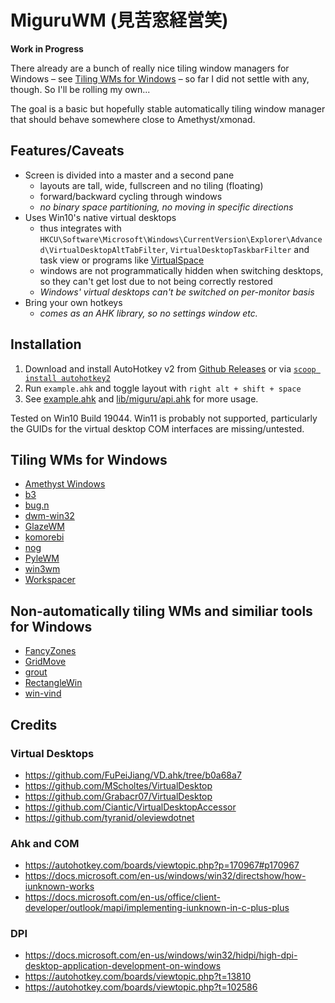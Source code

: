 # MiguruWM (見苦窓経営笑)
**Work in Progress**

There already are a bunch of really nice tiling window managers for Windows – see [Tiling WMs for Windows](#tiling-wms-for-windows) – so far I did not settle with any, though. So I'll be rolling my own...

The goal is a basic but hopefully stable automatically tiling window manager that should behave somewhere close to Amethyst/xmonad.

## Features/Caveats
- Screen is divided into a master and a second pane
    - layouts are tall, wide, fullscreen and no tiling (floating)
    - forward/backward cycling through windows
    - *no binary space partitioning, no moving in specific directions*
- Uses Win10's native virtual desktops
    - thus integrates with `HKCU\Software\Microsoft\Windows\CurrentVersion\Explorer\Advanced\VirtualDesktopAltTabFilter`, `VirtualDesktopTaskbarFilter` and task view or programs like [VirtualSpace](https://github.com/newlooper/VirtualSpace)
    - windows are not programmatically hidden when switching desktops, so they can't get lost due to not being correctly restored
    - *Windows' virtual desktops can't be switched on per-monitor basis*
- Bring your own hotkeys
    - *comes as an AHK library, so no settings window etc.*

## Installation
1. Download and install AutoHotkey v2 from [Github Releases](https://github.com/Lexikos/AutoHotkey_L/tags) or via [`scoop install autohotkey2`](https://scoop.sh)
2. Run `example.ahk` and toggle layout with `right alt + shift + space`
3. See [example.ahk](example.ahk) and [lib/miguru/api.ahk](lib/miguru/api.ahk) for more usage.

Tested on Win10 Build 19044. Win11 is probably not supported, particularly the GUIDs for the virtual desktop COM interfaces are missing/untested.

## Tiling WMs for Windows
- [Amethyst Windows](https://github.com/glsorre/amethystwindows)
- [b3](https://github.com/ritschmaster/b3)
- [bug.n](https://github.com/fuhsjr00/bug.n)
- [dwm-win32](https://github.com/prabirshrestha/dwm-win32)
- [GlazeWM](https://github.com/lars-berger/GlazeWM)
- [komorebi](https://github.com/LGUG2Z/komorebi)
- [nog](https://github.com/TimUntersberger/nog)
- [PyleWM](https://github.com/GGLucas/PyleWM)
- [win3wm](https://github.com/McYoloSwagHam/win3wm)
- [Workspacer](https://github.com/workspacer/workspacer)

## Non-automatically tiling WMs and similiar tools for Windows
- [FancyZones](https://docs.microsoft.com/en-us/windows/powertoys/fancyzones)
- [GridMove](https://github.com/jgpaiva/GridMove)
- [grout](https://github.com/tarkah/grout)
- [RectangleWin](https://github.com/ahmetb/RectangleWin)
- [win-vind](https://github.com/pit-ray/win-vind)

## Credits
### Virtual Desktops
- https://github.com/FuPeiJiang/VD.ahk/tree/b0a68a7
- https://github.com/MScholtes/VirtualDesktop
- https://github.com/Grabacr07/VirtualDesktop
- https://github.com/Ciantic/VirtualDesktopAccessor
- https://github.com/tyranid/oleviewdotnet
### Ahk and COM
- https://autohotkey.com/boards/viewtopic.php?p=170967#p170967
- https://docs.microsoft.com/en-us/windows/win32/directshow/how-iunknown-works
- https://docs.microsoft.com/en-us/office/client-developer/outlook/mapi/implementing-iunknown-in-c-plus-plus
### DPI
- https://docs.microsoft.com/en-us/windows/win32/hidpi/high-dpi-desktop-application-development-on-windows
- https://autohotkey.com/boards/viewtopic.php?t=13810
- https://autohotkey.com/boards/viewtopic.php?t=102586

<!-- vim: set tw=0 wrap ts=4 sw=4 et: -->
